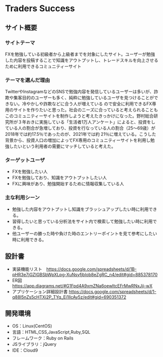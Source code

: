 # Traders Success

## サイト概要
### サイトテーマ
FXを勉強している初級者から上級者までを対象にしたサイト。ユーザーが勉強した内容を投稿することで知識をアウトプットし、トレードスキルを向上させるために利用できるコミュニティーサイト

### テーマを選んだ理由
TwitterやInstagramなどのSNSで勉強内容を発信しているユーザーは多いが、詐欺や集客目的のユーザーも多く、純粋に勉強しているユーザを見つけることができない。冷やかしや詐欺などに合う人が増えている    ので安全に利用できるFX専用のサイトを作りたいと思った。社会のニーズに合っていると考えられることもこのコミュニティーサイトを制作しようと考えたきっかけになった。野村総合研究所が３年おきに実施している「生活者1万人アンケート」によると、投資をしている人の割合が急増しており、投資を行なっている人の割合（25〜69歳）が2018年では約17.5％であったのが、2021年では約 21％に増えている。こうした背景から、投資人口の増加によってFX専用のコミュニティーサイトを利用し勉強したいという利用者の需要にマッチしていると考えた。

### ターゲットユーザ
- FXを勉強したい人
- FXを勉強しており、知識をアウトプットしたい人
- FXに興味があり、勉強開始するために情報収集している人

### 主な利用シーン
- 勉強した内容をアウトプットし知識をブラッシュアップしたい時に利用できる。
- 習得したいと思っている分析法をサイト内で検索して勉強したい時に利用できる。
- 他ユーザーの勝った時や負けた時のエントリーポイントを見て参考にしたい時に利用できる。
## 設計書
- 実装機能リスト　https://docs.google.com/spreadsheets/d/1B-pHR3e7jGZIGBSbWpXLpg-XuNsyfjblob8eZgRC_n4/edit#gid=885378170
- ER図　https://app.diagrams.net/#G1Fpd4A9xmZNa6oewItcEFrMwRNxJji-wX
- アプリケーション詳細設計書 https://docs.google.com/spreadsheets/d/1-q88I5nZs5cHTXi2P_TYq_Ei1llcAy5z/edit#gid=690351372

## 開発環境
- OS：Linux(CentOS)
- 言語：HTML,CSS,JavaScript,Ruby,SQL
- フレームワーク：Ruby on Rails
- JSライブラリ：jQuery
- IDE：Cloud9
